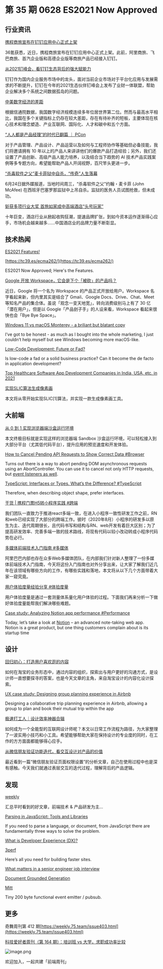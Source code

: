 # 第 35 期 0628 ES2021 Now Approved
## 行业资讯
[携程商旅宣布在钉钉应用中心正式上架](https://www.toutiao.com/i6977253683272614430/)

36氪获悉，近日，携程商旅宣布在钉钉应用中心正式上架。此前，阿里商旅、飞巴商旅、首汽企业版和高德企业版等商旅产品已经接入钉钉。

[从2021钉峰会，看钉钉生态背后的强大赋能力](https://mp.weixin.qq.com/s/mZvhiv8X14lpcUdj8dKogA)

钉钉作为国内企业服务市场中的龙头，面对当前企业市场对于平台化应用与发展需求的不断提升，钉钉在今年的2021生态伙伴钉峰会上发布了业财一体联盟，帮助企业解决多个系统之间数据孤岛的问题。

[中美数字经济的差距](https://mp.weixin.qq.com/s/07vZMTK66e2Q89JxOWOs2g)

根据信通院数据，我国数字经济规模连续多年位居世界第二位。然而与最高水平相比，我国在多个关键指标上仍存在较大差距，存在有待补齐的短板，主要体现在核心技术和理念塑造、产业互联网、国际化、人才和碳中和五个方面。

[“人人都是产品经理”的时代已翻篇 ｜ PCon](https://mp.weixin.qq.com/s/U2RKdHA-bEJn-fOyey3mqQ)

对于产品管理、产品设计、产品运营以及如何与工程师协作等基础但必备技能，我们将邀请拥有 10 年以上的产品人来讲讲他们的爆款产品打造经验；另外，我们还设置了产品创新、高级产品人能力培养，以及结合当下趋势的 AI 技术产品实践案例等多专题方向，希望能帮助产品人开阔视野，百尺竿头更进一步。

[“杀毒软件之父”麦卡菲狱中自杀，“传奇”人生落幕](https://mp.weixin.qq.com/s/YZXf9ld_qtwP67H0mfE2NQ)

6月24日据外媒报道，当地时间周三，“杀毒软件之父”约翰・麦卡菲 (John McAfee) 在西班牙巴塞罗那监狱中上吊自杀。监狱的医务人员试图抢救，但未成功。

[斩获多项行业大奖 首旅如家成中高端酒店“头号玩家”](https://mp.weixin.qq.com/s/oLLyxIb3elv926-jSYzqow)

十年巨变，酒店行业从掀起收购狂潮，提速品牌扩张，到如今资本运作逐渐得心应手，市场机会越来越多……中国酒店业的品牌力量不断彰显。

## 技术热闻
[ES2021 Features!](https://h3manth.com/ES2021/)


[https://tc39.es/ecma262/](https://tc39.es/ecma262/)

ES2021 Now Approved; Here's the Features.

[Google 开放 Workspace，它会是下个「被砍」的产品吗？](https://mp.weixin.qq.com/s/Cma1Eb7nO5EaMe16t-2cLw)

近日，Google 将一个名为 Workspace 的产品正式开放给用户。Workspace 名字看起来新，但内里其实是结合了 Gmail、Google Docs、Drive、Chat、Meet 等知名产品的集合体。虽说「观念一变天地宽」，转向消费级别马上有了 30 亿「潜在用户」，但是以 Google「产品刽子手」的人设来看，Workspace 看起来很快也会「Bye Bye Space」。

[Windows 11 vs macOS Monterey - a briliant but blatant copy](https://areknawo.com/windows-11-vs-macos-monterey-a-briliant-but-blatant-copy/)

I’ve got to be honest - as much as I bought into the whole marketing, I just couldn’t help myself but see Windows becoming more macOS-like.

[Low-Code Development: Future or Fad?](https://medium.com/front-end-weekly/low-code-future-or-fad-9def29ec699)

Is low-code a fad or a solid business practice? Can it become the de facto in application development?

[Top Healthcare Software App Development Companies in India, USA, etc. in 2021](https://medium.com/front-end-weekly/top-healthcare-software-app-development-companies-in-india-usa-etc-in-2021-f5d41f6208a7)


[实现SLIC算法生成像素画](https://mp.weixin.qq.com/s/Ui7mRpXs2UqJIutjpIXPsA)

本文将从零开始实现SLIC[1]算法，并实现一款生成像素画工具。

## 大前端
[从 0 到 1 实现浏览器端沙盒运行环境](https://mp.weixin.qq.com/s/7CD_F0hEZtYRK0fvBWb_gQ)

本文终极目标就是实现这样的浏览器端 Sandbox 沙盒运行环境，可以轻松接入到大部分平台（尤其低代码平台），提升应用的预览速度和开发体验。

[How to Cancel Pending API Requests to Show Correct Data #Browser](https://css-tricks.com/how-to-cancel-pending-api-requests-to-show-correct-data/)

Turns out there is a way to abort pending DOM asynchronous requests using an AbortController. You can use it to cancel not only HTTP requests, but [event listeners as well](https://css-tricks.com/using-abortcontroller-as-an-alternative-for-removing-event-listeners/).

[TypeScript: Interfaces or Types. What’s the Difference? #TypeScript](https://blog.scottlogic.com/2021/06/24/types-vs-interfaces.html)

Therefore, when describing object shape, prefer interfaces.

[干货 | 携程门票H5转小程序实践 #跨端](https://mp.weixin.qq.com/s/xiRJN4Wp72oTHFAsI7muEA)

我们团队一直致力于推进react多端一致，在进入小程序一致性研发工作之前，RN和web已经实现了大部分的跨端工作。彼时（2020年8月）小程序的研发多以原生为主、迭代周期很长，且代码书写和结构与RN、web开发有着巨大区别；为了提高研发效率、完善多端一致的技术路线，将现有代码以较小改动转成小程序代码势在必行。

[多媒体前端技术入门指南 #多媒体](https://mp.weixin.qq.com/s/QTpxbWO3RFNj6QqQJxDMZg)

阿里巴巴内部也存在众多Web多媒体团队，在内部我们针对新人整理了一份多媒体前端技术入门指南，今天将这份入门指南也对外分享出来，让大家了解我们近几年在该领域有哪些方向的工作，有哪些实践和落地，本文将从以下几个方面带着大家一窥究竟。

[用户体验度量经验分享 #体验度量](https://mp.weixin.qq.com/s/_CTtyRnEshvOGidvW0f2XQ)

用户体验度量是通过一套测量体系量化用户体验的过程。下面我们再来分析一下做好体验度量能帮我们解决哪些难题。

[Case study: Analyzing Notion app performance #Performance](https://3perf.com/blog/notion/)

Today, let’s take a look at [Notion](https://www.notion.so/) – an advanced note-taking web app. Notion is a great product, but one thing customers complain about is its startup time

## 设计
[回归初心：打造用户喜欢逛的内容](https://mp.weixin.qq.com/s/jsVM9boXmfNC-eQcPySa2Q)

如何在淘宝的业务形态中，通过内容的组织，探索出与用户更好的沟通方式，是设计师一直想要探寻的答案，也是今天文章的主角，来自淘宝设计的内容化设计探索。

[UX case study: Designing group planning experience in Airbnb](https://uxplanet.org/ux-case-study-designing-group-planning-experience-in-airbnb-a92b1608d390)

Designing a collaborative trip planning experience in Airbnb, allowing a group to plan and book their mutual trip within the app

[极速打工人｜设计效率神器合辑](https://mp.weixin.qq.com/s/E8ZY6Smw3z4fpPcG27DQDg)

如何成为一个全能型的互联网设计师呢？本文以日常工作流程为路径，为大家整理了一波实用小技巧和小工具。希望能够帮助大家在保持设计的专业度的同时，在工作的方方面面都能够得心应手。

[从微信朋友验证功能迭代，看交互设计对产品的价值](https://mp.weixin.qq.com/s/-hGW0vlDm2-Eauki_CrXDQ)

最近看到一篇“微信朋友验证页面权限设置”的分析文章，自己在使用过程中也是深有感触。今天我们就通过表层交互的迭代过程，理解背后的产品逻辑。

## 发现
[weekly](https://github.com/zenany/weekly)

汇总平时看到的好文章，前端技术 & 产品研发为主...

[Parsing in JavaScript: Tools and Libraries](https://tomassetti.me/parsing-in-javascript/)

If you need to parse a language, or document, from JavaScript there are fundamentally three ways to solve the problem.

[What is Developer Experience (DX)?](https://css-tricks.com/what-is-developer-experience-dx/)


[3perf](https://3perf.com/content)

Here’s all you need for building faster sites.

[What matters in a senior engineer job interview](https://swizec.com/blog/what-matters-in-a-senior-engineer-job-interview/)


[Document Grounded Generation](https://blog.ml.cmu.edu/2021/06/25/document-grounded-generation/)


[Mitt](https://github.com/developit/mitt)

Tiny 200 byte functional event emitter / pubsub.

## 更多
奇舞周刊第 412 期[https://weekly.75.team/issue403.html](https://weekly.75.team/issue403.html)

[科技爱好者周刊（第 164 期）：培训班 vs 大学，求职成功率比较](http://www.ruanyifeng.com/blog/2021/06/weekly-issue-164.html)

![image.png](https://cdn.nlark.com/yuque/0/2020/png/85771/1605930034828-7fc81343-651f-4a15-8465-eebe5a23cf61.png#height=31&id=C5Hpa&margin=%5Bobject%20Object%5D&name=image.png&originHeight=90&originWidth=2186&originalType=binary&ratio=1&size=14325&status=done&style=none&width=746)


欢迎加入，一起共建「前端周刊」
